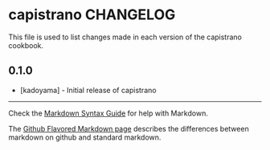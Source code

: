 capistrano CHANGELOG
====================

This file is used to list changes made in each version of the capistrano cookbook.

0.1.0
-----
- [kadoyama] - Initial release of capistrano

- - -
Check the [Markdown Syntax Guide](http://daringfireball.net/projects/markdown/syntax) for help with Markdown.

The [Github Flavored Markdown page](http://github.github.com/github-flavored-markdown/) describes the differences between markdown on github and standard markdown.
